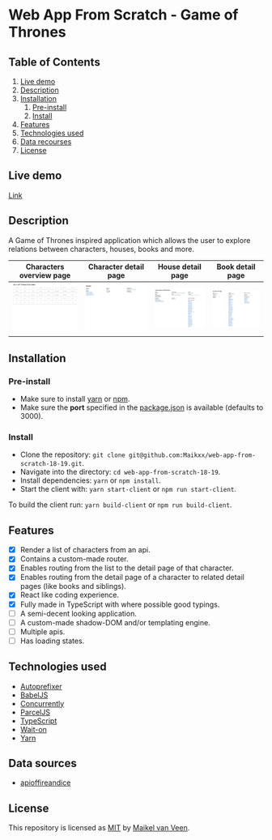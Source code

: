 # Web App From Scratch - Game of Thrones

## Table of Contents

1. [Live demo](#live-demo)
2. [Description](#description)
3. [Installation](#installation)
    1. [Pre-install](#pre-install)
    2. [Install](#install)
4. [Features](#features)
5. [Technologies used](#technologies-used)
6. [Data recourses](#data-recourses)
7. [License](#license)

## Live demo

[Link](https://web-app-from-scratch.netlify.com/)

## Description

A Game of Thrones inspired application which allows the user to explore relations between characters, houses, books and more.

Characters overview page | Character detail page | House detail page | Book detail page
:-------------------------:|:-------------------------:|:-------------------------:|:-------------------------:
![](docs/characters.png)  |  ![](docs/character.png) |  ![](docs/house.png) | ![](docs/book.png)

## Installation

### Pre-install

* Make sure to install [yarn](https://yarnpkg.com/en/) or [npm](https://www.npmjs.com).
* Make sure the **port** specified in the [package.json](package.json) is available (defaults to 3000).

### Install

* Clone the repository: `git clone git@github.com:Maikxx/web-app-from-scratch-18-19.git`.
* Navigate into the directory: `cd web-app-from-scratch-18-19`.
* Install dependencies: `yarn` or `npm install`.
* Start the client with: `yarn start-client` or `npm run start-client`.

To build the client run: `yarn build-client` or `npm run build-client`.

## Features

- [x] Render a list of characters from an api.
- [x] Contains a custom-made router.
- [x] Enables routing from the list to the detail page of that character.
- [x] Enables routing from the detail page of a character to related detail pages (like books and siblings).
- [x] React like coding experience.
- [x] Fully made in TypeScript with where possible good typings.
- [ ] A semi-decent looking application.
- [ ] A custom-made shadow-DOM and/or templating engine.
- [ ] Multiple apis.
- [ ] Has loading states.

## Technologies used

* [Autoprefixer](https://www.npmjs.com/package/autoprefixer)
* [BabelJS](https://babeljs.io)
* [Concurrently](https://www.npmjs.com/package/concurrently)
* [ParcelJS](https://parceljs.org)
* [TypeScript](https://www.typescriptlang.org)
* [Wait-on](https://www.npmjs.com/package/wait-on)
* [Yarn](https://yarnpkg.com/en/)

## Data sources

* [apioffireandice](https://anapioficeandfire.com/)

## License

This repository is licensed as [MIT](LICENSE) by [Maikel van Veen](https://github.com/maikxx).